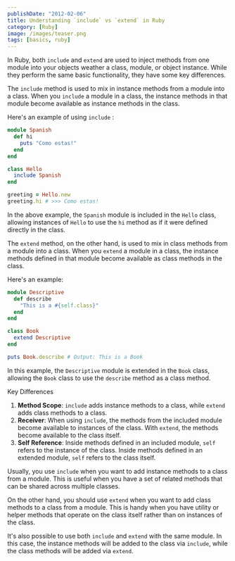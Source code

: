 ```yaml
---
publishDate: "2012-02-06"
title: Understanding `include` vs `extend` in Ruby
category: [Ruby]
image: /images/teaser.png
tags: [basics, ruby]
---
```


In Ruby, both `include` and `extend` are used to inject methods from one module into your objects weather a class, module, or object instance. While they perform the same basic functionality, they have some key differences.

The `include` method is used to mix in instance methods from a module into a class. When you `include` a module in a class, the instance methods in that module become available as instance methods in the class.

Here's an example of using `include` :

```ruby
module Spanish
  def hi
    puts "Como estas!"
  end
end

class Hello
  include Spanish
end

greeting = Hello.new
greeting.hi # >>> Como estas!
```

In the above example, the `Spanish` module is included in the `Hello` class, allowing instances of `Hello` to use the `hi` method as if it were defined directly in the class.

The `extend` method, on the other hand, is used to mix in class methods from a module into a class. When you `extend` a module in a class, the instance methods defined in that module become available as class methods in the class.

Here's an example:

```ruby
module Descriptive
  def describe
    "This is a #{self.class}"
  end
end

class Book
  extend Descriptive
end

puts Book.describe # Output: This is a Book
```

In this example, the `Descriptive` module is extended in the `Book` class, allowing the `Book` class to use the `describe` method as a class method.

Key Differences

1. **Method Scope**: `include` adds instance methods to a class, while `extend` adds class methods to a class.
2. **Receiver**: When using `include`, the methods from the included module become available to instances of the class. With `extend`, the methods become available to the class itself.
3. **Self Reference**: Inside methods defined in an included module, `self` refers to the instance of the class. Inside methods defined in an extended module, `self` refers to the class itself.

Usually, you use `include` when you want to add instance methods to a class from a module. This is useful when you have a set of related methods that can be shared across multiple classes.

On the other hand, you should use `extend` when you want to add class methods to a class from a module. This is handy when you have utility or helper methods that operate on the class itself rather than on instances of the class.

It's also possible to use both `include` and `extend` with the same module. In this case, the instance methods will be added to the class via `include`, while the class methods will be added via `extend`.

